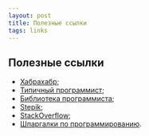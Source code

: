 ```yaml
---
layout: post
title: Полезные ссылки
tags: links
---
```

## Полезные ссылки

- [Хабрахабр](https://habrahabr.ru/);
- [Типичный программист](https://tproger.ru/);
- [Библиотека программиста](https://proglib.io/);
- [Stepik](http://welcome.stepik.org/ru);
- [StackOverflow](https://ru.stackoverflow.com/);
- [Шпаргалки по программированию](http://overapi.com).